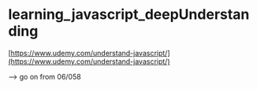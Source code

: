 # learning_javascript_deepUnderstanding

[https://www.udemy.com/understand-javascript/](https://www.udemy.com/understand-javascript/)

--> go on from 06/058